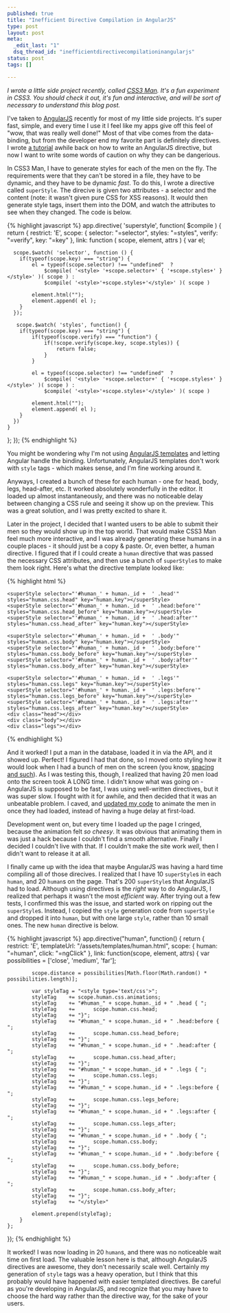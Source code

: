 ```yaml
--- 
published: true
title: "Inefficient Directive Compilation in AngularJS"
type: post
layout: post
meta: 
  _edit_last: "1"
  dsq_thread_id: "inefficientdirectivecompilationinangularjs"
status: post
tags: []

---
```


*I wrote a little side project recently, called [CSS3 Man](https://www.css3man.com).  It's a fun experiment in CSS3.  You should check it out, it's fun and interactive, and will be sort of necessary to understand this blog post.*

I've taken to [AngularJS](https://angularjs.org) recently for most of my little side projects.  It's super fast, simple, and every time I use it I feel like my apps give off this feel of "wow, that was really well done!"  Most of that vibe comes from the data-binding, but from the developer end my favorite part is definitely directives.  I wrote [a tutorial](https://wegnerdesign.com/blog/angular-js-directive-tutorial-on-attribute-bootstrap-confirm-button/) awhile back on how to write an AngularJS directive, but now I want to write some words of caution on why they can be dangerious.

In CSS3 Man, I have to generate styles for each of the men on the fly.  The requirements were that they can't be stored in a file, they have to be dynamic, and they have to be dynamic *fast*.  To do this, I wrote a directive called `superStyle`.  The direcive is given two attributes - a selector and the content (note: it wasn't given pure CSS for XSS reasons).  It would then generate style tags, insert them into the DOM, and watch the attributes to see when they changed.  The code is below.

{% highlight javascript %}
app.directive( 'superstyle', function( $compile ) {
  return {
    restrict: 'E',
    scope: { selector: "=selector", styles: "=styles", verify: "=verify", key: "=key" },
    link: function ( scope, element, attrs ) {
      var el;

      scope.$watch( 'selector', function () {
      	if(typeof(scope.key) === "string") {
	        el = typeof(scope.selector) !== "undefined"  ? 
	        	$compile( '<style> '+scope.selector+' { '+scope.styles+' } </style>' )( scope ) :
	        	$compile( '<style>'+scope.styles+'</style>' )( scope )

	        element.html("");
	        element.append( el );
        }
      });

       scope.$watch( 'styles', function() {
       	if(typeof(scope.key) === "string") {
	       	if(typeof(scope.verify) === "function") {
	       		if(!scope.verify(scope.key, scope.styles)) {
	       			return false;
	       		}
	       	}

	        el = typeof(scope.selector) !== "undefined"  ? 
	        	$compile( '<style> '+scope.selector+' { '+scope.styles+' } </style>' )( scope ) :
	        	$compile( '<style>'+scope.styles+'</style>' )( scope )

	        element.html("");
	        element.append( el );
    	}
      })
    }
  };
});
{% endhighlight %}

You might be wondering why I'm not using [AngularJS templates](https://docs.angularjs.org/guide/dev_guide.templates) and letting Angular handle the binding.  Unfortunately, AngularJS templates don't work with `style` tags - which makes sense, and I'm fine working around it.

Anyways, I created a bunch of these for each human - one for head, body, legs, head-after, etc.  It worked absolutely wonderfully in the editor.  It loaded up almost instantaneously, and there was no noticeable delay between changing a CSS rule and seeing it show up on the preview.  This was a great solution, and I was pretty excited to share it.

Later in the project, I decided that I wanted users to be able to submit their men so they would show up in the top world.  That would make CSS3 Man feel much more interactive, and I was already generating these humans in a couple places - it should just be a copy & paste.  Or, even better, a human directive.  I figured that if I could create a `human` directive that was passed the necessary CSS attributes, and then use a bunch of `superStyle`s to make them look right.  Here's what the directive template looked like:

{% highlight html %}
<div class="human human-live {{distance}}" id="human_{{human._id}}" ng-click="click(human);">
	<superStyle selector="" styles="human.css.animations" key="human.key"></superStyle>

	<superStyle selector="'#human_' + human._id +  ' .head'" styles="human.css.head" key="human.key"></superStyle>
	<superStyle selector="'#human_' + human._id +  ' .head:before'" styles="human.css.head_before" key="human.key"></superStyle>
	<superStyle selector="'#human_' + human._id +  ' .head:after'" styles="human.css.head_after" key="human.key"></superStyle>

	<superStyle selector="'#human_' + human._id +  ' .body'" styles="human.css.body" key="human.key"></superStyle>
	<superStyle selector="'#human_' + human._id +  ' .body:before'" styles="human.css.body_before" key="human.key"></superStyle>
	<superStyle selector="'#human_' + human._id +  ' .body:after'" styles="human.css.body_after" key="human.key"></superStyle>

	<superStyle selector="'#human_' + human._id +  ' .legs'" styles="human.css.legs" key="human.key"></superStyle>
	<superStyle selector="'#human_' + human._id +  ' .legs:before'" styles="human.css.legs_before" key="human.key"></superStyle>
	<superStyle selector="'#human_' + human._id +  ' .legs:after'" styles="human.css.legs_after" key="human.key"></superStyle>
	<div class="head"></div>
	<div class="body"></div>
	<div class="legs"></div>
</div>
{% endhighlight %}

And it worked! I put a man in the database, loaded it in via the API, and it showed up.  Perfect!  I figured I had that done, so I moved onto styling how it would look when I had a bunch of men on the screen (you know, [spacing and such](https://github.com/josephwegner/css3man/commit/902c6ea27dd54c3043a7da34596e8c5631c3f61c)).  As I was testing this, though, I realized that having 20 men load onto the screen took A LONG time.  I didn't know what was going on - AngularJS is supposed to be fast, I was using well-written directives, but it was super slow.  I fought with it for awhile, and then decided that it was an unbeatable problem.  I caved, and [updated my code](https://github.com/josephwegner/css3man/commit/6e949b89fe00f19f7af43fb2cec39ce8dff8b666) to animate the men in once they had loaded, instead of having a huge delay at first-load.

Development went on, but every time I loaded up the page I cringed, because the animation felt *so cheesy*.  It was obvious that animating them in was just a hack because I couldn't find a smooth alternative.  Finally I decided I couldn't live with that.  If I couldn't make the site work *well*, then I didn't want to release it at all.

I finally came up with the idea that maybe AngularJS was having a hard time compiling all of those direcives.  I realized that I have 10 `superStyle`s in each `human`, and 20 `human`s on the page.  That's 200 `superStyle`s that AngularJS had to load.  Although using directives is the *right* way to do AngularJS, I realized that perhaps it wasn't the most *efficient* way.  After trying out a few tests, I confirmed this was the issue, and started work on ripping out the `superStyle`s.  Instead, I copied the `style` generation code from `superStyle` and dropped it into `human`, but with one large `style`, rather than 10 small ones.  The new `human` directive is below.

{% highlight javascript %}
app.directive("human", function() {
	return {
		restrict: 'E',
		templateUrl: "/assets/templates/human.html",
		scope: {
			human: "=human", 
			click: "=ngClick"
		},
		link: function(scope, element, attrs) {
			var possibilities = ['close', 'medium', 'far'];

			scope.distance = possibilities[Math.floor(Math.random() * possibilities.length)];

			var styleTag = "<style type='text/css'>";
			styleTag	+= scope.human.css.animations;
			styleTag	+= "#human_" + scope.human._id + " .head { ";
			styleTag	+= 		scope.human.css.head;
			styleTag 	+= "}";
			styleTag	+= "#human_" + scope.human._id + " .head:before { ";
			styleTag	+= 		scope.human.css.head_before;
			styleTag 	+= "}";
			styleTag	+= "#human_" + scope.human._id + " .head:after { ";
			styleTag	+= 		scope.human.css.head_after;
			styleTag 	+= "}";
			styleTag	+= "#human_" + scope.human._id + " .legs { ";
			styleTag	+= 		scope.human.css.legs;
			styleTag 	+= "}";
			styleTag	+= "#human_" + scope.human._id + " .legs:before { ";
			styleTag	+= 		scope.human.css.legs_before;
			styleTag 	+= "}";
			styleTag	+= "#human_" + scope.human._id + " .legs:after { ";
			styleTag	+= 		scope.human.css.legs_after;
			styleTag 	+= "}";
			styleTag	+= "#human_" + scope.human._id + " .body { ";
			styleTag	+= 		scope.human.css.body;
			styleTag 	+= "}";
			styleTag	+= "#human_" + scope.human._id + " .body:before { ";
			styleTag	+= 		scope.human.css.body_before;
			styleTag 	+= "}";
			styleTag	+= "#human_" + scope.human._id + " .body:after { ";
			styleTag	+= 		scope.human.css.body_after;
			styleTag 	+= "}";
			styleTag 	+= "</style>"

			element.prepend(styleTag);
		}
	};
});
{% endhighlight %}

It worked!  I was now loading in 20 `human`s, and there was no noticeable wait time on first load.  The valuable lesson here is that, although AngularJS directives are awesome, they don't necessarily scale well.  Certainly my generation of `style` tags was a heavy operation, but I think that this probably would have happened with easier templated directives.  Be careful as you're developing in AngularJS, and recognize that you may have to choose the hard way rather than the directive way, for the sake of your users.